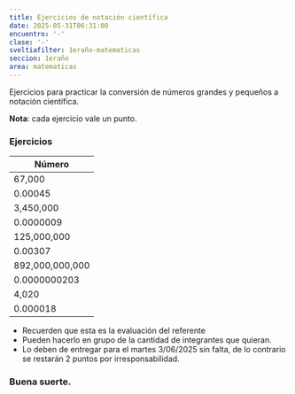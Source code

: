 ```yaml
---
title: Ejercicios de notación científica
date: 2025-05-31T06:31:00
encuentro: '-'
clase: '-'
sveltiafilter: 1eraño-matematicas
seccion: 1eraño
area: matematicas
---
```

Ejercicios para practicar la conversión de números grandes y pequeños a notación científica.

**Nota**: cada ejercicio vale un punto.

### Ejercicios

| Número |
| --- |
| 67,000 |
| 0.00045 |
| 3,450,000 |
| 0.0000009 |
| 125,000,000 |
| 0.00307 |
| 892,000,000,000 |
| 0.0000000203 |
| 4,020 |
| 0.000018 |

- Recuerden que esta es la evaluación del referente
- Pueden hacerlo en grupo de la cantidad de integrantes que quieran.
- Lo deben de entregar para el martes 3/06/2025 sin falta, de lo contrario se restarán 2 puntos por irresponsabilidad.

### Buena suerte.

